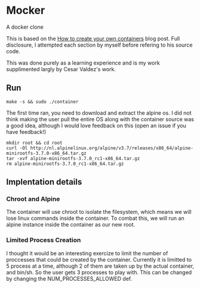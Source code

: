 # Mocker
A docker clone

This is based on the [How to create your own containers](https://cesarvr.io/post/2018-05-22-create-containers/) blog post.
Full disclosure, I attempted each section by myself before refering to his source code.

This was done purely as a learning experience and is my work supplimented largly by Cesar Valdez's work.

## Run
`make -s && sudo ./container`

The first time ran, you need to download and extract the alpine os.
I did not think making the user pull the entire OS along with the container source was a good idea, although I would love feedback on this (open an issue if you have feedback!)
```
mkdir root && cd root
curl -Ol http://nl.alpinelinux.org/alpine/v3.7/releases/x86_64/alpine-minirootfs-3.7.0-x86_64.tar.gz
tar -xvf alpine-minirootfs-3.7.0_rc1-x86_64.tar.gz
rm alpine-minirootfs-3.7.0_rc1-x86_64.tar.gz
```

## Implentation details

### Chroot and Alpine
The container will use chroot to isolate the filesystem, which means we will lose linux commands inside the container. To combat this, we will run an alpine instance inside the container as our new root.

### Limited Process Creation
I thought it would be an interesting exercize to limit the number of proccesses that could be created by the container.
Currently it is limitted to 5 process at a time, although 2 of them are taken up by the actual container, and bin/sh. So the user gets 3 processes to play with. This can be changed by changing the NUM_PROCESSES_ALLOWED def.
